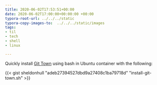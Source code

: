```yaml
---
title: 2020-06-02T17:53:51+00:00
date: 2020-06-02T17:00:00+00:00:00 +00:00
typora-root-url: ../../../static
typora-copy-images-to:  ../../../static/images
tags:
- til
- tech
- shell
- linux

---
```

Quickly install [Git Town](https://github.com/git-town/git-town) using bash in Ubuntu container with the following:

{{< gist sheldonhull  "adeb27394527dbd9a27408c1ba79718d" "install-git-town.sh" >}}
